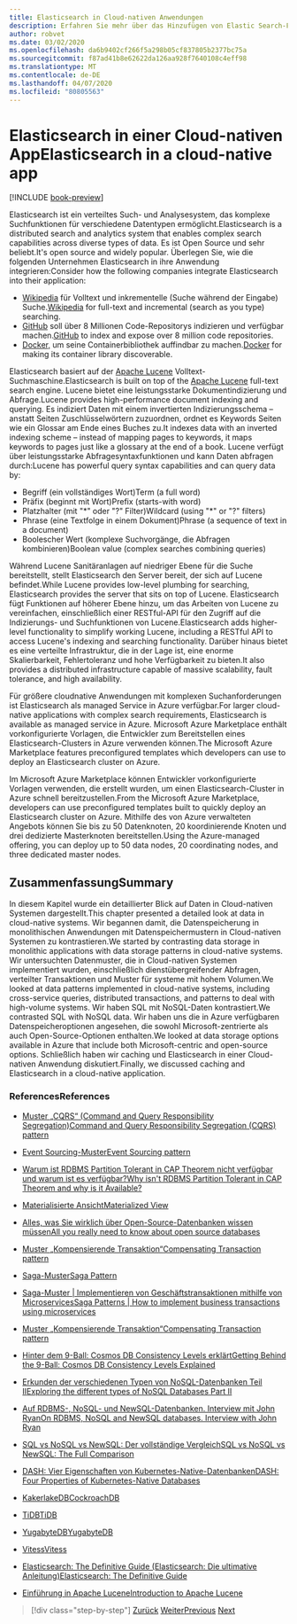 ```yaml
---
title: Elasticsearch in Cloud-nativen Anwendungen
description: Erfahren Sie mehr über das Hinzufügen von Elastic Search-Funktionen zu cloudnativen Anwendungen.
author: robvet
ms.date: 03/02/2020
ms.openlocfilehash: da6b9402cf266f5a298b05cf837805b2377bc75a
ms.sourcegitcommit: f87ad41b8e62622da126aa928f7640108c4eff98
ms.translationtype: MT
ms.contentlocale: de-DE
ms.lasthandoff: 04/07/2020
ms.locfileid: "80805563"
---
```

# <a name="elasticsearch-in-a-cloud-native-app"></a><span data-ttu-id="5e8dd-103">Elasticsearch in einer Cloud-nativen App</span><span class="sxs-lookup"><span data-stu-id="5e8dd-103">Elasticsearch in a cloud-native app</span></span>

[!INCLUDE [book-preview](../../../includes/book-preview.md)]

<span data-ttu-id="5e8dd-104">Elasticsearch ist ein verteiltes Such- und Analysesystem, das komplexe Suchfunktionen für verschiedene Datentypen ermöglicht.</span><span class="sxs-lookup"><span data-stu-id="5e8dd-104">Elasticsearch is a distributed search and analytics system that enables complex search capabilities across diverse types of data.</span></span> <span data-ttu-id="5e8dd-105">Es ist Open Source und sehr beliebt.</span><span class="sxs-lookup"><span data-stu-id="5e8dd-105">It's open source and widely popular.</span></span> <span data-ttu-id="5e8dd-106">Überlegen Sie, wie die folgenden Unternehmen Elasticsearch in ihre Anwendung integrieren:</span><span class="sxs-lookup"><span data-stu-id="5e8dd-106">Consider how the following companies integrate Elasticsearch into their application:</span></span>

- <span data-ttu-id="5e8dd-107">[Wikipedia](https://blog.wikimedia.org/2014/01/06/wikimedia-moving-to-elasticsearch/) für Volltext und inkrementelle (Suche während der Eingabe) Suche.</span><span class="sxs-lookup"><span data-stu-id="5e8dd-107">[Wikipedia](https://blog.wikimedia.org/2014/01/06/wikimedia-moving-to-elasticsearch/) for full-text and incremental (search as you type) searching.</span></span>
- <span data-ttu-id="5e8dd-108">[GitHub](https://www.elastic.co/customers/github) soll über 8 Millionen Code-Repositorys indizieren und verfügbar machen.</span><span class="sxs-lookup"><span data-stu-id="5e8dd-108">[GitHub](https://www.elastic.co/customers/github) to index and expose over 8 million code repositories.</span></span>  
- <span data-ttu-id="5e8dd-109">[Docker,](https://www.elastic.co/customers/docker) um seine Containerbibliothek auffindbar zu machen.</span><span class="sxs-lookup"><span data-stu-id="5e8dd-109">[Docker](https://www.elastic.co/customers/docker) for making its container library discoverable.</span></span>

<span data-ttu-id="5e8dd-110">Elasticsearch basiert auf der [Apache Lucene](https://lucene.apache.org/core/) Volltext-Suchmaschine.</span><span class="sxs-lookup"><span data-stu-id="5e8dd-110">Elasticsearch is built on top of the [Apache Lucene](https://lucene.apache.org/core/) full-text search engine.</span></span> <span data-ttu-id="5e8dd-111">Lucene bietet eine leistungsstarke Dokumentindizierung und Abfrage.</span><span class="sxs-lookup"><span data-stu-id="5e8dd-111">Lucene provides high-performance document indexing and querying.</span></span> <span data-ttu-id="5e8dd-112">Es indiziert Daten mit einem invertierten Indizierungsschema – anstatt Seiten Zuschlüsselwörtern zuzuordnen, ordnet es Keywords Seiten wie ein Glossar am Ende eines Buches zu.</span><span class="sxs-lookup"><span data-stu-id="5e8dd-112">It indexes data with an inverted indexing scheme – instead of mapping pages to keywords, it maps keywords to pages just like a glossary at the end of a book.</span></span> <span data-ttu-id="5e8dd-113">Lucene verfügt über leistungsstarke Abfragesyntaxfunktionen und kann Daten abfragen durch:</span><span class="sxs-lookup"><span data-stu-id="5e8dd-113">Lucene has powerful query syntax capabilities and can query data by:</span></span>

- <span data-ttu-id="5e8dd-114">Begriff (ein vollständiges Wort)</span><span class="sxs-lookup"><span data-stu-id="5e8dd-114">Term (a full word)</span></span>
- <span data-ttu-id="5e8dd-115">Präfix (beginnt mit Wort)</span><span class="sxs-lookup"><span data-stu-id="5e8dd-115">Prefix (starts-with word)</span></span>
- <span data-ttu-id="5e8dd-116">Platzhalter (mit "\*" oder "?" Filter)</span><span class="sxs-lookup"><span data-stu-id="5e8dd-116">Wildcard (using "\*" or "?" filters)</span></span>
- <span data-ttu-id="5e8dd-117">Phrase (eine Textfolge in einem Dokument)</span><span class="sxs-lookup"><span data-stu-id="5e8dd-117">Phrase (a sequence of text in a document)</span></span>
- <span data-ttu-id="5e8dd-118">Boolescher Wert (komplexe Suchvorgänge, die Abfragen kombinieren)</span><span class="sxs-lookup"><span data-stu-id="5e8dd-118">Boolean value (complex searches combining queries)</span></span>

<span data-ttu-id="5e8dd-119">Während Lucene Sanitäranlagen auf niedriger Ebene für die Suche bereitstellt, stellt Elasticsearch den Server bereit, der sich auf Lucene befindet.</span><span class="sxs-lookup"><span data-stu-id="5e8dd-119">While Lucene provides low-level plumbing for searching, Elasticsearch provides the server that sits on top of Lucene.</span></span> <span data-ttu-id="5e8dd-120">Elasticsearch fügt Funktionen auf höherer Ebene hinzu, um das Arbeiten von Lucene zu vereinfachen, einschließlich einer RESTful-API für den Zugriff auf die Indizierungs- und Suchfunktionen von Lucene.</span><span class="sxs-lookup"><span data-stu-id="5e8dd-120">Elasticsearch adds higher-level functionality to simplify working Lucene, including a RESTful API to access Lucene's indexing and searching functionality.</span></span> <span data-ttu-id="5e8dd-121">Darüber hinaus bietet es eine verteilte Infrastruktur, die in der Lage ist, eine enorme Skalierbarkeit, Fehlertoleranz und hohe Verfügbarkeit zu bieten.</span><span class="sxs-lookup"><span data-stu-id="5e8dd-121">It also provides a distributed infrastructure capable of massive scalability, fault tolerance, and high availability.</span></span>

<span data-ttu-id="5e8dd-122">Für größere cloudnative Anwendungen mit komplexen Suchanforderungen ist Elasticsearch als managed Service in Azure verfügbar.</span><span class="sxs-lookup"><span data-stu-id="5e8dd-122">For larger cloud-native applications with complex search requirements, Elasticsearch is available as managed service in Azure.</span></span> <span data-ttu-id="5e8dd-123">Microsoft Azure Marketplace enthält vorkonfigurierte Vorlagen, die Entwickler zum Bereitstellen eines Elasticsearch-Clusters in Azure verwenden können.</span><span class="sxs-lookup"><span data-stu-id="5e8dd-123">The Microsoft Azure Marketplace features preconfigured templates which developers can use to deploy an Elasticsearch cluster on Azure.</span></span>

<span data-ttu-id="5e8dd-124">Im Microsoft Azure Marketplace können Entwickler vorkonfigurierte Vorlagen verwenden, die erstellt wurden, um einen Elasticsearch-Cluster in Azure schnell bereitzustellen.</span><span class="sxs-lookup"><span data-stu-id="5e8dd-124">From the Microsoft Azure Marketplace, developers can use preconfigured templates built to quickly deploy an Elasticsearch cluster on Azure.</span></span> <span data-ttu-id="5e8dd-125">Mithilfe des von Azure verwalteten Angebots können Sie bis zu 50 Datenknoten, 20 koordinierende Knoten und drei dedizierte Masterknoten bereitstellen.</span><span class="sxs-lookup"><span data-stu-id="5e8dd-125">Using the Azure-managed offering, you can deploy up to 50 data nodes, 20 coordinating nodes, and three dedicated master nodes.</span></span>

## <a name="summary"></a><span data-ttu-id="5e8dd-126">Zusammenfassung</span><span class="sxs-lookup"><span data-stu-id="5e8dd-126">Summary</span></span>

<span data-ttu-id="5e8dd-127">In diesem Kapitel wurde ein detaillierter Blick auf Daten in Cloud-nativen Systemen dargestellt.</span><span class="sxs-lookup"><span data-stu-id="5e8dd-127">This chapter presented a detailed look at data in cloud-native systems.</span></span> <span data-ttu-id="5e8dd-128">Wir begannen damit, die Datenspeicherung in monolithischen Anwendungen mit Datenspeichermustern in Cloud-nativen Systemen zu kontrastieren.</span><span class="sxs-lookup"><span data-stu-id="5e8dd-128">We started by contrasting data storage in monolithic applications with data storage patterns in cloud-native systems.</span></span> <span data-ttu-id="5e8dd-129">Wir untersuchten Datenmuster, die in Cloud-nativen Systemen implementiert wurden, einschließlich dienstübergreifender Abfragen, verteilter Transaktionen und Muster für systeme mit hohem Volumen.</span><span class="sxs-lookup"><span data-stu-id="5e8dd-129">We looked at data patterns implemented in cloud-native systems, including cross-service queries, distributed transactions, and patterns to deal with high-volume systems.</span></span> <span data-ttu-id="5e8dd-130">Wir haben SQL mit NoSQL-Daten kontrastiert.</span><span class="sxs-lookup"><span data-stu-id="5e8dd-130">We contrasted SQL with NoSQL data.</span></span> <span data-ttu-id="5e8dd-131">Wir haben uns die in Azure verfügbaren Datenspeicheroptionen angesehen, die sowohl Microsoft-zentrierte als auch Open-Source-Optionen enthalten.</span><span class="sxs-lookup"><span data-stu-id="5e8dd-131">We looked at data storage options available in Azure that include both Microsoft-centric and open-source options.</span></span> <span data-ttu-id="5e8dd-132">Schließlich haben wir caching und Elasticsearch in einer Cloud-nativen Anwendung diskutiert.</span><span class="sxs-lookup"><span data-stu-id="5e8dd-132">Finally, we discussed caching and Elasticsearch in a cloud-native application.</span></span>

### <a name="references"></a><span data-ttu-id="5e8dd-133">References</span><span class="sxs-lookup"><span data-stu-id="5e8dd-133">References</span></span>

- [<span data-ttu-id="5e8dd-134">Muster „CQRS“ (Command and Query Responsibility Segregation)</span><span class="sxs-lookup"><span data-stu-id="5e8dd-134">Command and Query Responsibility Segregation (CQRS) pattern</span></span>](https://docs.microsoft.com/azure/architecture/patterns/cqrs)

- [<span data-ttu-id="5e8dd-135">Event Sourcing-Muster</span><span class="sxs-lookup"><span data-stu-id="5e8dd-135">Event Sourcing pattern</span></span>](https://docs.microsoft.com/azure/architecture/patterns/event-sourcing)

- [<span data-ttu-id="5e8dd-136">Warum ist RDBMS Partition Tolerant in CAP Theorem nicht verfügbar und warum ist es verfügbar?</span><span class="sxs-lookup"><span data-stu-id="5e8dd-136">Why isn't RDBMS Partition Tolerant in CAP Theorem and why is it Available?</span></span>](https://stackoverflow.com/questions/36404765/why-isnt-rdbms-partition-tolerant-in-cap-theorem-and-why-is-it-available)

- [<span data-ttu-id="5e8dd-137">Materialisierte Ansicht</span><span class="sxs-lookup"><span data-stu-id="5e8dd-137">Materialized View</span></span>](https://docs.microsoft.com/azure/architecture/patterns/materialized-view)

- [<span data-ttu-id="5e8dd-138">Alles, was Sie wirklich über Open-Source-Datenbanken wissen müssen</span><span class="sxs-lookup"><span data-stu-id="5e8dd-138">All you really need to know about open source databases</span></span>](https://www.ibm.com/blogs/systems/all-you-really-need-to-know-about-open-source-databases/)

- [<span data-ttu-id="5e8dd-139">Muster „Kompensierende Transaktion“</span><span class="sxs-lookup"><span data-stu-id="5e8dd-139">Compensating Transaction pattern</span></span>](https://docs.microsoft.com/azure/architecture/patterns/compensating-transaction)

- [<span data-ttu-id="5e8dd-140">Saga-Muster</span><span class="sxs-lookup"><span data-stu-id="5e8dd-140">Saga Pattern</span></span>](https://microservices.io/patterns/data/saga.html)

- [<span data-ttu-id="5e8dd-141">Saga-Muster | Implementieren von Geschäftstransaktionen mithilfe von Microservices</span><span class="sxs-lookup"><span data-stu-id="5e8dd-141">Saga Patterns | How to implement business transactions using microservices</span></span>](https://blog.couchbase.com/saga-pattern-implement-business-transactions-using-microservices-part/)

- [<span data-ttu-id="5e8dd-142">Muster „Kompensierende Transaktion“</span><span class="sxs-lookup"><span data-stu-id="5e8dd-142">Compensating Transaction pattern</span></span>](https://docs.microsoft.com/azure/architecture/patterns/compensating-transaction)

- [<span data-ttu-id="5e8dd-143">Hinter dem 9-Ball: Cosmos DB Consistency Levels erklärt</span><span class="sxs-lookup"><span data-stu-id="5e8dd-143">Getting Behind the 9-Ball: Cosmos DB Consistency Levels Explained</span></span>](https://blog.jeremylikness.com/blog/2018-03-23_getting-behind-the-9ball-cosmosdb-consistency-levels/)

- [<span data-ttu-id="5e8dd-144">Erkunden der verschiedenen Typen von NoSQL-Datenbanken Teil II</span><span class="sxs-lookup"><span data-stu-id="5e8dd-144">Exploring the different types of NoSQL Databases Part II</span></span>](https://www.3pillarglobal.com/insights/exploring-the-different-types-of-nosql-databases)

- [<span data-ttu-id="5e8dd-145">Auf RDBMS-, NoSQL- und NewSQL-Datenbanken. Interview mit John Ryan</span><span class="sxs-lookup"><span data-stu-id="5e8dd-145">On RDBMS, NoSQL and NewSQL databases. Interview with John Ryan</span></span>](http://www.odbms.org/blog/2018/03/on-rdbms-nosql-and-newsql-databases-interview-with-john-ryan/)
  
- [<span data-ttu-id="5e8dd-146">SQL vs NoSQL vs NewSQL: Der vollständige Vergleich</span><span class="sxs-lookup"><span data-stu-id="5e8dd-146">SQL vs NoSQL vs NewSQL: The Full Comparison</span></span>](https://www.xenonstack.com/blog/sql-vs-nosql-vs-newsql/)

- [<span data-ttu-id="5e8dd-147">DASH: Vier Eigenschaften von Kubernetes-Native-Datenbanken</span><span class="sxs-lookup"><span data-stu-id="5e8dd-147">DASH: Four Properties of Kubernetes-Native Databases</span></span>](https://thenewstack.io/dash-four-properties-of-kubernetes-native-databases/)

- [<span data-ttu-id="5e8dd-148">KakerlakeDB</span><span class="sxs-lookup"><span data-stu-id="5e8dd-148">CockroachDB</span></span>](https://www.cockroachlabs.com/)

- [<span data-ttu-id="5e8dd-149">TiDB</span><span class="sxs-lookup"><span data-stu-id="5e8dd-149">TiDB</span></span>](https://pingcap.com/en/)

- [<span data-ttu-id="5e8dd-150">YugabyteDB</span><span class="sxs-lookup"><span data-stu-id="5e8dd-150">YugabyteDB</span></span>](https://www.yugabyte.com/)

- [<span data-ttu-id="5e8dd-151">Vitess</span><span class="sxs-lookup"><span data-stu-id="5e8dd-151">Vitess</span></span>](https://vitess.io/)

- [<span data-ttu-id="5e8dd-152">Elasticsearch: The Definitive Guide (Elasticsearch: Die ultimative Anleitung)</span><span class="sxs-lookup"><span data-stu-id="5e8dd-152">Elasticsearch: The Definitive Guide</span></span>](http://shop.oreilly.com/product/0636920028505.do)
  
- [<span data-ttu-id="5e8dd-153">Einführung in Apache Lucene</span><span class="sxs-lookup"><span data-stu-id="5e8dd-153">Introduction to Apache Lucene</span></span>](https://www.baeldung.com/lucene)

>[!div class="step-by-step"]
><span data-ttu-id="5e8dd-154">[Zurück](azure-caching.md)
>[Weiter](resiliency.md)</span><span class="sxs-lookup"><span data-stu-id="5e8dd-154">[Previous](azure-caching.md)
[Next](resiliency.md)</span></span> <!-- Next Chapter -->
